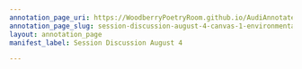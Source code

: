 ```yaml
---
annotation_page_uri: https://WoodberryPoetryRoom.github.io/AudiAnnotate-Workshop/annotations/session-discussion-august-4-canvas-1-environmental-sound.json
annotation_page_slug: session-discussion-august-4-canvas-1-environmental-sound
layout: annotation_page
manifest_label: Session Discussion August 4

---
```

